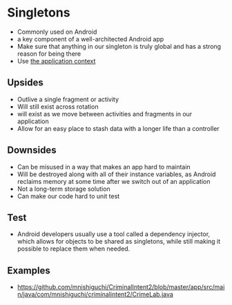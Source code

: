 # Singletons

- Commonly used on Android
- a key component of a well-architected Android app
- Make sure that anything in our singleton is truly global and has a strong reason for being there
- Use [the application context](https://possiblemobile.com/2013/06/context/)

## Upsides

- Outlive a single fragment or activity
- Will still exist across rotation
- will exist as we move between activities and fragments in our application
- Allow for an easy place to stash data with a longer life than a controller

## Downsides

- Can be misused in a way that makes an app hard to maintain
- Will be destroyed along with all of their instance variables, as Android reclaims memory at some time after we switch out of an application
- Not a long-term storage solution
- Can make our code hard to unit test

## Test

- Android developers usually use a tool called a dependency injector, which allows for objects to be shared as singletons, while still making it possible to replace them when needed.

## Examples

- https://github.com/mnishiguchi/CriminalIntent2/blob/master/app/src/main/java/com/mnishiguchi/criminalintent2/CrimeLab.java
